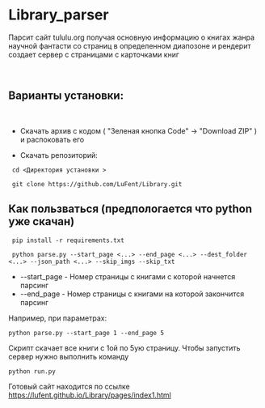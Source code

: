 # Library_parser

 Парсит сайт tululu.org получая основную информацию о книгах жанра  научной фантасти со страниц в определенном диапозоне и рендерит создает сервер с страницами с карточками книг

 &nbsp;

## Варианты установки:

 &nbsp;

 * Скачать архив с кодом ( "Зеленая кнопка Code" ->  "Download ZIP" ) и распоковать его

 * Скачать репозиторий:
 ```
  cd <Директория установки >

  git clone https://github.com/LuFent/Library.git

 ```


## Как пользваться (предпологается что python уже скачан)

 ```
  pip install -r requirements.txt

  python parse.py --start_page <...> --end_page <...> --dest_folder <...> --json_path <...> --skip_imgs --skip_txt

```
 * --start_page - Номер страницы с книгами с которой начнется парсинг
 * --end_page - Номер страницы с книгами на которой закончится парсинг


 Например, при параметрах:  

 ```
python parse.py --start_page 1 --end_page 5
 ```

Скрипт скачает все книги с 1ой по 5ую страницу. Чтобы запустить сервер нужно выполнить команду

```
python run.py
```



Готовый сайт находится по ссылке
 https://lufent.github.io/Library/pages/index1.html

